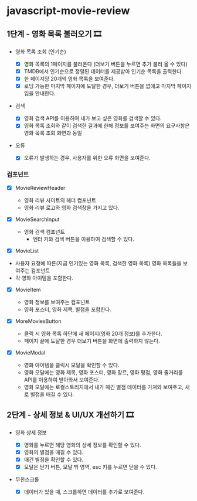 # javascript-movie-review

## 1단계 - 영화 목록 불러오기 🎞

- 영화 목록 조회 (인기순)

  - [x] 영화 목록의 1페이지를 불러온다 (더보기 버튼을 누르면 추가 불러 올 수 있다)
  - [x] TMDB에서 인기순으로 정렬된 데이터를 제공받아 인기순 목록을 출력한다.
  - [x] 한 페이지당 20개씩 영화 목록을 보여준다.
  - [x] 로딩 가능한 마지막 페이지에 도달한 경우, 더보기 버튼을 없애고 마지막 페이지임을 안내한다.

- 검색

  - [x] 영화 검색 API를 이용하여 내가 보고 싶은 영화를 검색할 수 있다.
  - [x] 영화 목록 조회와 같이 검색한 결과에 한해 정보를 보여주는 화면의 요구사항은 영화 목록 조회 화면과 동일

- 오류
  - [x] 오류가 발생하는 경우, 사용자를 위한 오류 화면을 보여준다.

### 컴포넌트

- [x] MovieReviewHeader

  - 영화 리뷰 사이트의 헤더 컴포넌트
  - 영화 리뷰 로고와 영화 검색창을 가지고 있다.

- [x] MovieSearchInput

  - 영화 검색 컴포넌트
    - 엔터 키와 검색 버튼을 이용하여 검색할 수 있다.

- [x] MovieList
- 사용자 요청에 따른(지금 인기있는 영화 목록, 검색한 영화 목록) 영화 목록들을 보여주는 컴포넌트
- 각 영화 아이템을 포함한다.

- [x] MovieItem

  - 영화 정보를 보여주는 컴포넌트
  - 영화 포스터, 영화 제목, 별점을 포함한다.

- [x] MoreMoviesButton

  - 클릭 시 영화 목록 하단에 새 페이지(영화 20개 정보)를 추가한다.
  - 페이지 끝에 도달한 경우 더보기 버튼을 화면에 출력하지 않는다.

- [x] MovieModal
  - 영화 아이템을 클릭시 모달을 확인할 수 있다.
  - 영화 모달에는 영화 제목, 영화 포스터, 영화 장르, 영화 평점, 영화 줄거리를 API를 이용하여 받아와서 보여준다.
  - 영화 모달에는 로컬스토리지에서 내가 매긴 별점 데이터를 가져와 보여주고, 새로 별점을 매길 수 있다.

## 2단계 - 상세 정보 & UI/UX 개선하기 🎞

- 영화 상세 정보

  - [x] 영화를 누르면 해당 영화의 상세 정보를 확인할 수 있다.
  - [x] 영화의 별점을 매길 수 있다.
  - [x] 매긴 별점을 확인할 수 있다.
  - [x] 모달은 닫기 버튼, 모달 밖 영역, esc 키를 누르면 닫을 수 있다.

- 무한스크롤
  - [x] 데이터가 있을 때, 스크롤하면 데이터를 추가로 보여준다.
